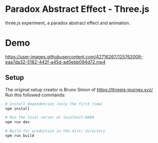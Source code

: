 # Paradox Abstract Effect - Three.js
three.js experiment, a paradox abstract effect and animation.

# Demo
https://user-images.githubusercontent.com/42716267/125762009-eaa7da32-5182-442f-a45d-ad0ebb094d72.mp4

## Setup
The original setup creator is Bruno Simon of https://threejs-journey.xyz/
Run this followed commands:

``` bash
# Install dependencies (only the first time)
npm install

# Run the local server at localhost:8080
npm run dev

# Build for production in the dist/ directory
npm run build
```



